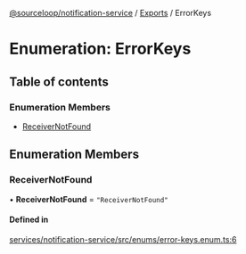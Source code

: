 [@sourceloop/notification-service](../README.md) / [Exports](../modules.md) / ErrorKeys

# Enumeration: ErrorKeys

## Table of contents

### Enumeration Members

- [ReceiverNotFound](ErrorKeys.md#receivernotfound)

## Enumeration Members

### ReceiverNotFound

• **ReceiverNotFound** = ``"ReceiverNotFound"``

#### Defined in

[services/notification-service/src/enums/error-keys.enum.ts:6](https://github.com/sourcefuse/loopback4-microservice-catalog/blob/68ec38a2a/services/notification-service/src/enums/error-keys.enum.ts#L6)
